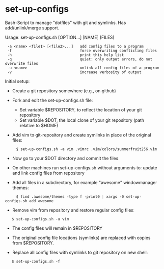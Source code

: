 set-up-configs
==============

Bash-Script to manage "dotfiles" with git and symlinks. Has add/unlink/merge support.

Usage: set-up-configs.sh [OPTION...] [NAME] [FILES]

```
 -a <name> <file1> [<file2>...]   add config files to a program
 -f                               force overwriting conflicting files
 -h                               print this help list
 -q                               quiet: only output errors, do not overwrite files
 -u <name>                        unlink all config files of a program
 -v                               increase verbosity of output
```

Initial setup:
 - Create a git repository somewhere (e.g., on github)
 - Fork and edit the set-up-configs.sh file:
   - Set variable $REPOSITORY, to reflect the location of your git repository
   - Set variable $DOT, the local clone of your git repository
     (path relative to $HOME)

 - Add vim to git-repository and create symlinks in place of the original files:
```
     $ set-up-configs.sh -a vim .vimrc .vim/colors/summerfruit256.vim
```
   - Now go to your $DOT directory and commit the files
   - On other machines run set-up-configs.sh without arguments to:
     update and link config files from repository

 - Add all files in a subdirectory, for example "awesome" windowmanager themes:
```
     $ find .awesome/themes -type f -print0 | xargs -0 set-up-configs.sh add awesome
```

 - Remove vim from repository and restore regular config files:
```
   $ set-up-configs.sh -u vim
```
   - The config files will remain in $REPOSITORY
   - The original config file locations (symlinks) are replaced with copies from $REPOSITORY.

 - Replace all config files with symlinks to git repository on new shell:
```
   $ set-up-configs.sh -f
```

